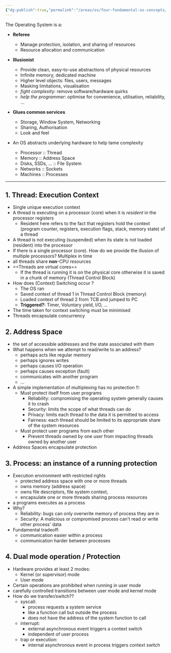 ```yaml
---
{"dg-publish":true,"permalink":"/areas/os/four-fundamental-os-concepts/","tags":["ucb-cs162","operating-systems"]}
---
```


The Operating System is a:
* **Referee**
	* Manage protection, isolation, and sharing of resources
	* Resource allocation and communication
* **Illusionist**
	* Provide clean, easy-to-use abstractions of physical resources
	* Infinite memory, dedicated machine
	* Higher level objects: files, users, messages
	* Masking limitations, visualisation
	* *fight complexity:* remove software/hardware quirks
	* *help the programmer:* optimise for convenience, utilisation, reliability, ...
* **Glues common services**
	* Storage, Window System, Networking
	* Sharing, Authorisation
	* Look and feel

* An OS abstracts underlying hardware to help tame complexity
	* Processor :: Thread
	* Memory :: Address Space
	* Disks, SSDs, ... :: File System
	* Networks :: Sockets
	* Machines :: Processes
---
## 1. Thread: Execution Context
* Single unique execution context
* A thread is executing on a processor (core) when it is *resident* in the processor registers
	* Resident here refers to the fact that registers hold the context (program counter, registers, execution flags, stack, memory state) of a thread
* A thread is not executing (suspended) when its state is not loaded (resident) into the processor
* If there is a single processor (core). How do we provide the illusion of multiple processors? Multiplex in time
* all threads share **non**-CPU resources
* ==Threads are virtual cores==
	* If the thread is running it is on the physical core otherwise it is saved in a chunk of memory (Thread Control Block)
* How does (Context) Switching occur ?
	* The OS ran
	* Saved context of thread 1 in Thread Control Block (memory)
	* Loaded context of thread 2 from TCB and jumped to PC
	* **Triggered?:** Timer, Voluntary yield, I/O, ...
* The time taken for context switching must be minimised
* Threads encapsulate concurrency
## 2. Address Space 
* the set of accessible addresses and the state associated with them
* What happens when we attempt to read/write to an address?
	* perhaps acts like regular memory
	* perhaps ignores writes
	* perhaps causes I/O operation
	* perhaps causes exception (fault)
	* communicates with another program
	* ...
* A simple implementation of multiplexing has no protection !!:
	* Must protect itself from user programs
		* Reliability: compromising the operating system generally causes it to crash
		* Security: limits the scope of what threads can do
		* Privacy: limits each thread to the data it is permitted to access
		* Fairness: each thread should be limited to its appropriate share of the system resources
	* Must protect user programs from each other
		* Prevent threads owned by one user from impacting threads owned by another user
* Address Spaces encapsulate protection
## 3. Process: an instance of a running protection
* Execution environment with restricted rights
	* protected address space with one or more threads
	* owns memory (address space)
	* owns file descriptors, file system context,
	* encapsulate one or more threads sharing process resources
* a programs executes as a process
* Why?
	* Reliability: bugs can only overwrite memory of process they are in
	* Security: A malicious or compromised process can't read or write other process' data
* Fundamental tradeoff:
	* communication easier within a process
	* communication harder between processes

## 4. Dual mode operation / Protection
* Hardware provides at least 2 modes:
	* Kernel (or supervisor) mode
	* User mode
* Certain operations are prohibited when running in user mode
* carefully controlled transitions between user mode and kernel mode
* How do we transfer/switch??
	* syscall:
		* process requests a system service
		* like a function call but outside the process
		* does not have the address of the system function to call
	* interrupt:
		* external asynchronous event triggers a context switch
		* independent of user process
	* trap or execution:
		* internal asynchronous event in process triggers context switch